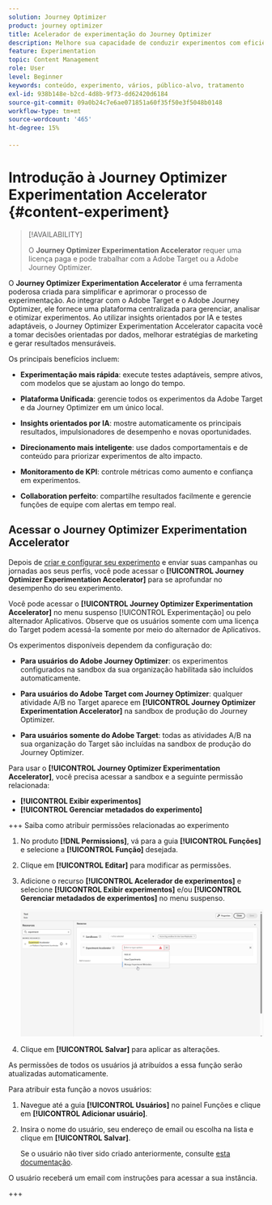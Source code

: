 ```yaml
---
solution: Journey Optimizer
product: journey optimizer
title: Acelerador de experimentação do Journey Optimizer
description: Melhore sua capacidade de conduzir experimentos com eficiência e gerar insights
feature: Experimentation
topic: Content Management
role: User
level: Beginner
keywords: conteúdo, experimento, vários, público-alvo, tratamento
exl-id: 938b148e-b2cd-4d8b-9f73-dd62420d6184
source-git-commit: 09a0b24c7e6ae071851a60f35f50e3f5048b0148
workflow-type: tm+mt
source-wordcount: '465'
ht-degree: 15%

---
```


# Introdução à Journey Optimizer Experimentation Accelerator {#content-experiment}

>[!AVAILABILITY]
>
>O **Journey Optimizer Experimentation Accelerator** requer uma licença paga e pode trabalhar com a Adobe Target ou a Adobe Journey Optimizer.

O **Journey Optimizer Experimentation Accelerator** é uma ferramenta poderosa criada para simplificar e aprimorar o processo de experimentação. Ao integrar com o Adobe Target e o Adobe Journey Optimizer, ele fornece uma plataforma centralizada para gerenciar, analisar e otimizar experimentos. Ao utilizar insights orientados por IA e testes adaptáveis, o Journey Optimizer Experimentation Accelerator capacita você a tomar decisões orientadas por dados, melhorar estratégias de marketing e gerar resultados mensuráveis.

Os principais benefícios incluem:

* **Experimentação mais rápida**: execute testes adaptáveis, sempre ativos, com modelos que se ajustam ao longo do tempo.

* **Plataforma Unificada**: gerencie todos os experimentos da Adobe Target e da Journey Optimizer em um único local.

* **Insights orientados por IA**: mostre automaticamente os principais resultados, impulsionadores de desempenho e novas oportunidades.

* **Direcionamento mais inteligente**: use dados comportamentais e de conteúdo para priorizar experimentos de alto impacto.

* **Monitoramento de KPI**: controle métricas como aumento e confiança em experimentos.

* **Collaboration perfeito**: compartilhe resultados facilmente e gerencie funções de equipe com alertas em tempo real.

## Acessar o Journey Optimizer Experimentation Accelerator

Depois de [criar e configurar seu experimento](content-experiment.md) e enviar suas campanhas ou jornadas aos seus perfis, você pode acessar o **[!UICONTROL Journey Optimizer Experimentation Accelerator]** para se aprofundar no desempenho do seu experimento.

Você pode acessar o **[!UICONTROL Journey Optimizer Experimentation Accelerator]** no menu suspenso [!UICONTROL Experimentação] ou pelo alternador Aplicativos. Observe que os usuários somente com uma licença do Target podem acessá-la somente por meio do alternador de Aplicativos.

Os experimentos disponíveis dependem da configuração do:

* **Para usuários do Adobe Journey Optimizer**: os experimentos configurados na sandbox da sua organização habilitada são incluídos automaticamente.

* **Para usuários do Adobe Target com Journey Optimizer**: qualquer atividade A/B no Target aparece em **[!UICONTROL Journey Optimizer Experimentation Accelerator]** na sandbox de produção do Journey Optimizer.

* **Para usuários somente do Adobe Target**: todas as atividades A/B na sua organização do Target são incluídas na sandbox de produção do Journey Optimizer.

Para usar o **[!UICONTROL Journey Optimizer Experimentation Accelerator]**, você precisa acessar a sandbox e a seguinte permissão relacionada:

* **[!UICONTROL Exibir experimentos]**
* **[!UICONTROL Gerenciar metadados do experimento]**

+++ Saiba como atribuir permissões relacionadas ao experimento

1. No produto **[!DNL Permissions]**, vá para a guia **[!UICONTROL Funções]** e selecione a **[!UICONTROL Função]** desejada.

1. Clique em **[!UICONTROL Editar]** para modificar as permissões.

1. Adicione o recurso **[!UICONTROL Acelerador de experimentos]** e selecione **[!UICONTROL Exibir experimentos]** e/ou **[!UICONTROL Gerenciar metadados de experimentos]** no menu suspenso.

   ![](assets/permissions-experiment.png)

1. Clique em **[!UICONTROL Salvar]** para aplicar as alterações.

As permissões de todos os usuários já atribuídos a essa função serão atualizadas automaticamente.

Para atribuir esta função a novos usuários:

1. Navegue até a guia **[!UICONTROL Usuários]** no painel Funções e clique em **[!UICONTROL Adicionar usuário]**.

1. Insira o nome do usuário, seu endereço de email ou escolha na lista e clique em **[!UICONTROL Salvar]**.

   Se o usuário não tiver sido criado anteriormente, consulte [esta documentação](https://experienceleague.adobe.com/pt-br/docs/experience-platform/access-control/abac/permissions-ui/users).

O usuário receberá um email com instruções para acessar a sua instância.

+++

<!--table style="table-layout:fixed"><tr style="border: 0;">
<td><img alt="Overview" href="experiment-accelerator-overview.md" src="assets/do-not-localize/experiments-2.jpeg">
<div align="center"><p><strong><a href="experiment-accelerator-overview.md">Overview</a></strong></p></div></td>
<td><img alt="Experiments" href="experiment-accelerator-monitor.md" src="assets/do-not-localize/experiment-overview.jpeg">
<div align="center"><p><strong><a href="experiment-accelerator-monitor.md">Experiments</a></strong></p></div></td>
<td><img alt="Metrics" href="experiment-accelerator-metrics.md" src="assets/do-not-localize/experiment-metrics.png">
<div align="center"><p><strong><a href="experiment-accelerator-metrics.md">Metrics</a></strong></p></div></td>
</tr></table-->
